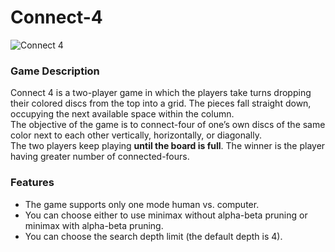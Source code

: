 # Connect-4
![Connect 4](https://user-images.githubusercontent.com/108197024/204026278-1e9003d7-5cd7-4b37-9b48-72f45b248d4f.PNG)
### Game Description
Connect 4 is a two-player game in which the players take turns dropping their colored discs from the top into a grid. The pieces fall straight down, occupying the next available space within the column.  
The objective of the game is to connect-four of one’s own discs of the same color next to each other vertically, horizontally, or diagonally.  
The two players keep playing **until the board is full**. The winner is the player having greater number of connected-fours.  

### Features
- The game supports only one mode human vs. computer.
- You can choose either to use minimax without alpha-beta pruning or minimax with alpha-beta pruning.
- You can choose the search depth limit (the default depth is 4).
